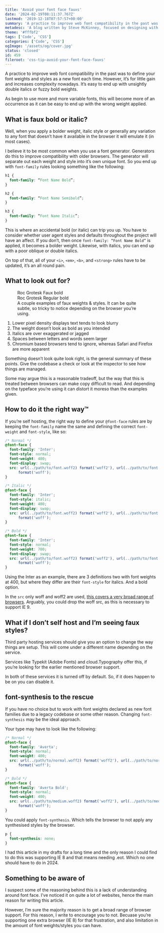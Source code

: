 ```yaml
---
title: 'Avoid your font face fauxs'
date: '2024-02-19T08:11:37.767Z'
lastmod: '2019-12-18T07:57:57+00:00'
summary: 'A practice to improve web font compatibility in the past was to define your font weights and styles as a new font each time. However, it’s for little gain and increases complexity. It’s easy to end up with unsightly double italics or fuzzy bold weights.'
metadesc: 'A blog written by Steve McKinney, focused on designing with Illustrator and writing maintainable CSS.'
theme: '#fffbf2'
tags: ['Code', 'CSS']
categories: ['Code', 'CSS']
ogImage: '/assets/og/cover.jpg'
status: 'closed'
id: 459
fileroot: 'css-tip-avoid-your-font-face-fauxs'
---
```


A practice to improve web font compatibility in the past was to define your font weights and styles as a new font each time. However, it’s for little gain and increases complexity nowadays. It’s easy to end up with unsightly double italics or fuzzy bold weights.

As begin to use more and more variable fonts, this will become more of an occurrence as it can be easy to end up with the wrong weight applied.

## What is faux bold or italic?
Well, when you apply a bolder weight, italic style or generally any variation to any font that doesn’t have it available in the browser it will emulate it (in most cases).

I believe it to be most common when you use a font generator. Generators do this to improve compatibility with older browsers. The generator will separate out each weight and style into it’s own unique font. So you end up with `font-family` rules looking something like the following:

```css
h1 {
  font-family: “Font Name Bold”;
}

h2 {
  font-family: “Font Name Semibold”;
}

h3 {
  font-family: “Font Name Italic”;
}
```

This is where an accidental bold (or italic) can trip you up. You have to consider whether user agent styles and defaults throughout the project will have an affect. If you don’t, then once `font-family: “Font Name Bold”` is applied, it becomes a bolder weight. Likewise, with italics, you can end up with a poor oblique or double italics.

On top of that, all of your `<i>`, `<em>`, `<b>`, and `<strong>` rules have to be updated, it’s an all round pain.

## What to look out for?

<figure>
<div className="sandbox">
  <div className="flex flex-col gap-4 p-[7.5vi]">
    <div className="text-left">
      <span className="font-extrabold font-variation-extrabold font-display text-7xl leading-7xl block">Roc Grotesk</span>
      <span className="font-ui text-ui-body block">Faux bold</span>
    </div>
    <div className="text-left">
      <span className="font-variation-extrabold font-display text-7xl leading-7xl block">Roc Grotesk</span>
      <span className="font-ui text-ui-body block">Regular bold</span>
    </div>
  </div>
</div>
<figcaption>A couple examples of faux weights & styles. It can be quite subtle, so tricky to notice depending on the browser you’re using.</figcaption>
</figure>

1. Lower pixel density displays text tends to look blurry
2. The weight doesn’t look as bold as you intended
3. Italics are over exaggerated or jagged
4. Spaces between letters and words seem larger
5. Chromium based browsers tend to ignore, whereas Safari and Firefox are more apparent

Something doesn’t look quite look right, is the general summary of these points. Give the codebase a check or look at the inspector to see how things are managed.

Some may argue this is a reasonable tradeoff, but the way that this is treated between browsers can make copy difficult to read. And depending on the typeface you’re using it can distort it moreso than the examples given.

## How to do it the right way™

If you’re self hosting, the right way to define your `@font-face` rules are by keeping the `font-family` name the same and defining the correct `font-weight` and `font-style`, like so:

```css:simple-font-face.css showLineNumbers
/* Normal */
@font-face {
  font-family: 'Inter';
  font-style: normal;
  font-weight: 400;
  font-display: swap;
  src: url(../path/to/font.woff2) format('woff2'), url(../path/to/font.woff)
      format('woff');
}

/* Italic */
@font-face {
  font-family: 'Inter';
  font-style: italic;
  font-weight: 400;
  font-display: swap;
  src: url(../path/to/font.woff2) format('woff2'), url(../path/to/font.woff)
      format('woff');
}

/* Bold */
@font-face {
  font-family: 'Inter';
  font-style: normal;
  font-weight: 700;
  font-display: swap;
  src: url(../path/to/font.woff2) format('woff2'), url(../path/to/font.woff)
      format('woff');
}
```

Using the Inter as an example, there are 3 definitions two with font weights at 400, but where they differ are their `font-style` for italics. And a bold option.

In the `src` only woff and woff2 are used, [this covers a very broad range of browsers](https://caniuse.com/#search=woff). Arguably, you could drop the woff src, as this is necessary to support IE 9.

## What if I don’t self host and I’m seeing faux styles?

Third party hosting services should give you an option to change the way things are setup. This will come under a different name depending on the service.

Services like Typekit (Adobe Fonts) and cloud.Typography offer this, if you’re looking for the earlier mentioned browser support.

In both of these services it is turned off by default. So, if it does happen to be on you can disable it.

## font-synthesis to the rescue

If you have no choice but to work with font weights declared as new font families due to a legacy codebase or some other reason. Changing `font-synthesis` may be the ideal approach.

Your type may have to look like the following:

```css
/* Normal */
@font-face {
  font-family: 'Averta';
  font-style: normal;
  font-weight: 400;
  src: url(../path/to/normal.woff2) format('woff2'), url(../path/to/normal.woff)
      format('woff');
}

/* Bold */
@font-face {
  font-family: 'Averta Bold';
  font-style: normal;
  font-weight: 400;
  src: url(../path/to/medium.woff2) format('woff2'), url(../path/to/medium.woff)
      format('woff');
}
```

You could apply `font-synthesis`. Which tells the browser to not apply any synthesised styles by the browser.

```css
p {
  font-synthesis: none;
}
```

I had this article in my drafts for a long time and the only reason I could find to do this was supporting IE 8 and that means needing .eot. Which no one should have to do in 2024.

## Something to be aware of

I suspect some of the reasoning behind this is a lack of understanding around font face. I’ve noticed it on quite a lot of websites, hence the main reason for writing this article.

However, I’m sure the majority reason is to get a broad range of browser support. For this reason, I write to encourage you to not. Becuase you’re supporting one extra browser (IE 8) for that frustration, and also limitation in the amount of font weights/styles you can have.
